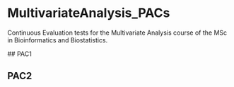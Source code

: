 # MultivariateAnalysis_PACs

Continuous Evaluation tests for the Multivariate Analysis course of the MSc in Bioinformatics and Biostatistics. 

## PAC1

## PAC2

